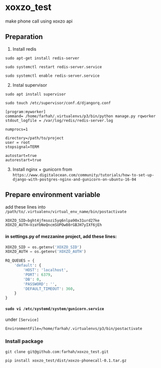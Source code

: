 # xoxzo_test
make phone call using xoxzo api

## Preparation

1. Install redis

`sudo apt-get install redis-server`

`sudo systemctl restart redis-server.service`

`sudo systemctl enable redis-server.service`

2. Instal supervisor

`sudo apt install supervisor`

`sudo touch /etc/supervisor/conf.d/djangorq.conf`

```
[program:myworker]
command= /home/farhah/.virtualenvs/p3/bin/python manage.py rqworker
stdout_logfile = /var/log/redis/redis-server.log

numprocs=1

directory=/path/to/project
user = root
stopsignal=TERM

autostart=true
autorestart=true
```

3. Install nginx + gunicorn from `https://www.digitalocean.com/community/tutorials/how-to-set-up-django-with-postgres-nginx-and-gunicorn-on-ubuntu-16-04`

## Prepare environment variable
add these lines into `/path/to/.virtualenv/virtual_env_name/bin/postactivate`
```python
XOXZO_SID=bght4jfmsozi5yq6nlpa90x31urd27ke
XOXZO_AUTH=VzaYbNeQncmSUPOw08rGBJH7yIXf6jEh
```


#### in settings.py of mezzanine project, add these lines:
```python
XOXZO_SID = os.getenv('XOXZO_SID')
XOXZO_AUTH = os.getenv('XOXZO_AUTH')
```

```python
RQ_QUEUES = {
    'default': {
        'HOST': 'localhost',
        'PORT': 6379,
        'DB': 0,
        'PASSWORD': '',
        'DEFAULT_TIMEOUT': 360,
    }
}
```

#### `sudo vi /etc/systemd/system/gunicorn.service` 
under `[Service]`

`EnvironmentFile=/home/farhah/.virtualenvs/p3/bin/postactivate`


### Install package

`git clone git@github.com:farhah/xoxzo_test.git`

`pip install xoxzo_test/dist/xoxzo-phonecall-0.1.tar.gz`

